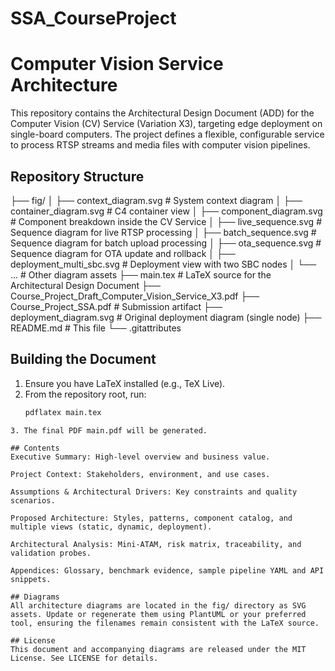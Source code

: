 # SSA_CourseProject

# Computer Vision Service Architecture

This repository contains the Architectural Design Document (ADD) for the Computer Vision (CV) Service (Variation X3), targeting edge deployment on single-board computers. The project defines a flexible, configurable service to process RTSP streams and media files with computer vision pipelines.

## Repository Structure
├── fig/
│ ├── context_diagram.svg # System context diagram
│ ├── container_diagram.svg # C4 container view
│ ├── component_diagram.svg # Component breakdown inside the CV Service
│ ├── live_sequence.svg # Sequence diagram for live RTSP processing
│ ├── batch_sequence.svg # Sequence diagram for batch upload processing
│ ├── ota_sequence.svg # Sequence diagram for OTA update and rollback
│ ├── deployment_multi_sbc.svg # Deployment view with two SBC nodes
│ └── ... # Other diagram assets
├── main.tex # LaTeX source for the Architectural Design Document
├── Course_Project_Draft_Computer_Vision_Service_X3.pdf
├── Course_Project_SSA.pdf # Submission artifact
├── deployment_diagram.svg # Original deployment diagram (single node)
├── README.md # This file
└── .gitattributes


## Building the Document
1. Ensure you have LaTeX installed (e.g., TeX Live).
2. From the repository root, run:
   ```bash
   pdflatex main.tex
```
3. The final PDF main.pdf will be generated.

## Contents
Executive Summary: High-level overview and business value.

Project Context: Stakeholders, environment, and use cases.

Assumptions & Architectural Drivers: Key constraints and quality scenarios.

Proposed Architecture: Styles, patterns, component catalog, and multiple views (static, dynamic, deployment).

Architectural Analysis: Mini-ATAM, risk matrix, traceability, and validation probes.

Appendices: Glossary, benchmark evidence, sample pipeline YAML and API snippets.

## Diagrams
All architecture diagrams are located in the fig/ directory as SVG assets. Update or regenerate them using PlantUML or your preferred tool, ensuring the filenames remain consistent with the LaTeX source.

## License
This document and accompanying diagrams are released under the MIT License. See LICENSE for details.